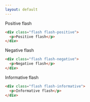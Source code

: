 ```yaml
---
layout: default
---
```


<div class="example">
  <div class="flash flash-positive">
    <p>Positive flash</p>
  </div>
</div>

```html
<div class="flash flash-positive">
  <p>Positive flash</p>
</div>
```

<div class="example">
  <div class="flash flash-negative">
    <p>Negative flash</p>
  </div>
</div>

```html
<div class="flash flash-negative">
  <p>Negative flash</p>
</div>
```

<div class="example">
  <div class="flash flash-informative">
    <p>Informative flash</p>
  </div>
</div>

```html
<div class="flash flash-informative">
  <p>Informative flash</p>
</div>
```
